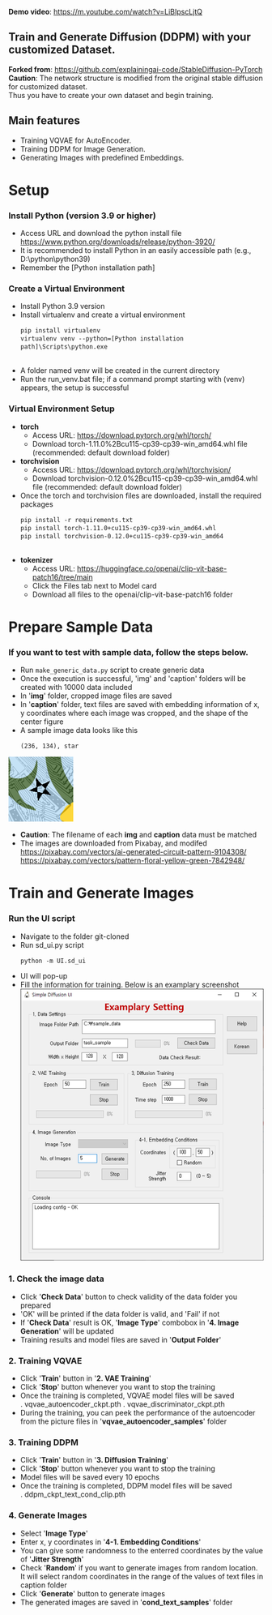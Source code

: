 **Demo video**: https://m.youtube.com/watch?v=LiBIpscLjtQ  


## Train and Generate Diffusion (DDPM) with your customized Dataset.  
**Forked from**: https://github.com/explainingai-code/StableDiffusion-PyTorch  
**Caution**: The network structure is modified from the original stable diffusion for customized dataset.  
             Thus you have to create your own dataset and begin training.

## Main features
- Training VQVAE for AutoEncoder.  
- Training DDPM for Image Generation.  
- Generating Images with predefined Embeddings.  


# Setup

### Install Python (version 3.9 or higher)
   - Access URL and download the python install file  https://www.python.org/downloads/release/python-3920/
   - It is recommended to install Python in an easily accessible path (e.g., D:\python\python39)
   - Remember the [Python installation path]

### Create a Virtual Environment
   - Install Python 3.9 version
   - Install virtualenv and create a virtual environment
     ```
     pip install virtualenv
     virtualenv venv --python=[Python installation path]\Scripts\python.exe
     ```
     <br>
   - A folder named venv will be created in the current directory
   - Run the run_venv.bat file; if a command prompt starting with (venv) appears, the setup is successful

### Virtual Environment Setup
   - **torch**
     - Access URL: https://download.pytorch.org/whl/torch/
     - Download torch-1.11.0%2Bcu115-cp39-cp39-win_amd64.whl file (recommended: default download folder)
   - **torchvision**
     - Access URL: https://download.pytorch.org/whl/torchvision/
     - Download torchvision-0.12.0%2Bcu115-cp39-cp39-win_amd64.whl file (recommended: default download folder)
   - Once the torch and torchvision files are downloaded, install the required packages  
     ```
     pip install -r requirements.txt
     pip install torch-1.11.0+cu115-cp39-cp39-win_amd64.whl
     pip install torchvision-0.12.0+cu115-cp39-cp39-win_amd64
     ```
     <br>
   - **tokenizer**
     - Access URL: https://huggingface.co/openai/clip-vit-base-patch16/tree/main
     - Click the Files tab next to Model card
     - Download all files to the openai/clip-vit-base-patch16 folder


# Prepare Sample Data
### If you want to test with sample data, follow the steps below.

 - Run ```make_generic_data.py``` script to create generic data
 - Once the execution is successful, 'img' and 'caption' folders will be created with 10000 data included
 - In '**img**' folder, cropped image files are saved
 - In '**caption**' folder, text files are saved with embedding information of x, y coordinates where each image was cropped, and the shape of the center figure
 - A sample image data looks like this  
   ```
   (236, 134), star
   ```
  <img src="./docs/106.bmp"/>  

 - **Caution**: The filename of each **img** and **caption** data must be matched
 - The images are downloaded from Pixabay, and modifed  
 https://pixabay.com/vectors/ai-generated-circuit-pattern-9104308/  
 https://pixabay.com/vectors/pattern-floral-yellow-green-7842948/  


# Train and Generate Images
### Run the UI script
 - Navigate to the folder git-cloned
 - Run sd_ui.py script
   ```
   python -m UI.sd_ui
   ```
 - UI will pop-up  
 - Fill the information for training. Below is an examplary screenshot  
   <img src="./docs/UI_example.png"/>

### 1. Check the image data
  - Click '**Check Data**' button to check validity of the data folder you prepared
  - 'OK' will be printed if the data folder is valid, and 'Fail' if not
  - If '**Check Data**' result is OK, '**Image Type**' combobox in '**4. Image Generation**'  will be updated  
  - Training results and model files are saved in '**Output Folder**'  

### 2. Training VQVAE  
  - Click '**Train**' button in '**2. VAE Training**'
  - Click '**Stop**' button whenever you want to stop the training
  - Once the training is completed, VQVAE model files will be saved  
    . vqvae_autoencoder_ckpt.pth
    . vqvae_discriminator_ckpt.pth
  - During the training, you can peek the performance of the autoencoder from the picture files in '**vqvae_autoencoder_samples**' folder

  
### 3. Training DDPM
  - Click '**Train**' button in '**3. Diffusion Training**'
  - Click '**Stop**' button whenever you want to stop the training
  - Model files will be saved every 10 epochs  
  - Once the training is completed, DDPM model files will be saved  
    . ddpm_ckpt_text_cond_clip.pth  

### 4. Generate Images
  - Select '**Image Type**'  
  - Enter x, y coordinates in '**4-1. Embedding Conditions**'  
  - You can give some randomness to the enterred coordinates by the value of '**Jitter Strength**'  
  - Check '**Random**' if you want to generate images from random location. It will select random coordinates in the range of the values of text files in caption folder  
  - Click '**Generate**' button to generate images  
  - The generated images are saved in '**cond_text_samples**' folder  
  
